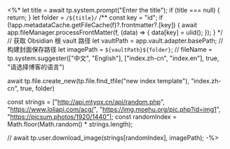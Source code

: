 <%*
let title = await tp.system.prompt("Enter the title");
if (title === null) {
	return;
}
let folder = `/${title}/`
/**
const key = "id";
if (!app.metadataCache.getFileCache(f)?.frontmatter?.[key]) {
	await app.fileManager.processFrontMatter(f, (data) => {
		data[key] = ulid();
	});
}
*/
// 获取 Obsidian 根 vault 路径
let vaultPath = app.vault.adapter.basePath;
// 构建封面保存路径
let imagePath = `${vaultPath}${folder}`;
// fileName = tp.system.suggester(["中文", "English"], ["index.zh-cn", "index.en"], true, "请选择博客的语言")

await tp.file.create_new(tp.file.find_tfile("new index template"), "index.zh-cn", true, folder)

const strings = ["http://api.mtyqx.cn/api/random.php", "https://www.loliapi.com/acg/", "https://img.moehu.org/pic.php?id=img1", "https://picsum.photos/1920/1440"];
const randomIndex = Math.floor(Math.random() * strings.length);

// await tp.user.download_image(strings[randomIndex], imagePath);
-%>



